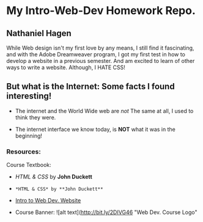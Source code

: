 # My Intro-Web-Dev Homework Repo.

## Nathaniel Hagen

While Web design isn't my first love by any means, I still find it fascinating, and with the Adobe Dreamweaver program, I got my first test in how to develop a website in a previous semester. And am excited to learn of other ways to write a website. Although, I HATE CSS!

## But what is the Internet: Some facts I found interesting!

+ The internet and the World Wide web are *not* The same at all, I used to think they were.

* The internet interface we know today, is **NOT** what it was in the beginning!


### Resources:

Course Textbook:

  * *HTML & CSS* by **John Duckett**
  * ```*HTML & CSS* by **John Duckett**```
  * [Intro to Web Dev. Website]( https://media-ed-online.github.io/intro-web-dev/)

  * Course Banner:
![alt text](http://bit.ly/2DIVG46 "Web Dev. Course Logo" 
